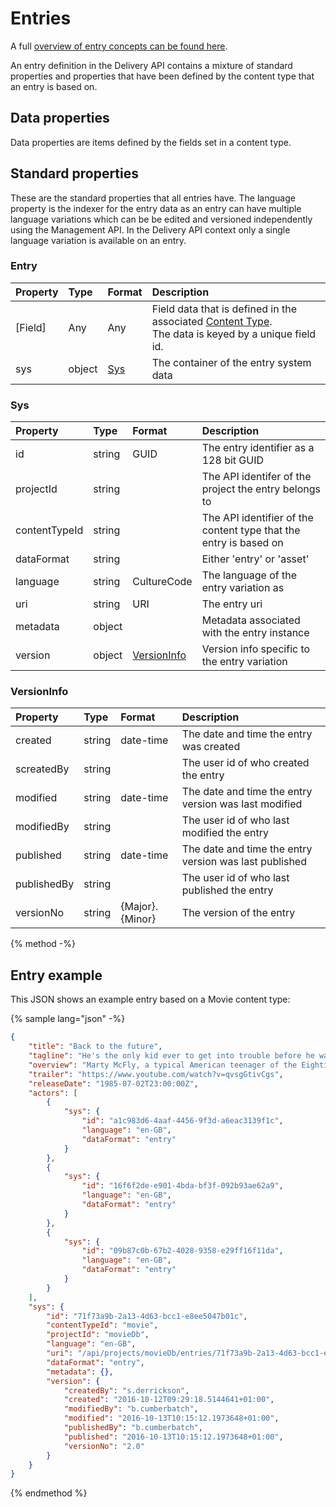 # Entries

A full [overview of entry concepts can be found here](https://contensis.github.io/docs/entries/).

An entry definition in the Delivery API contains a mixture of standard properties and properties that have been defined by the content type that an entry is based on. 

## Data properties

Data properties are items defined by the fields set in a content type. 

## Standard properties

These are the standard properties that all entries have. The language property is the indexer for the entry data as an entry can have multiple language variations which can be be edited and versioned independently using the Management API. In the Delivery API context only a single language variation is available on an entry. 

### Entry

| Property | Type | Format | Description |
| :------- | :--- | :----- | :---------- |
| [Field] | Any | Any | Field data that is defined in the associated [Content Type](./content-type.md). <br />The data is keyed by a unique field id.  |
| sys | object | [Sys](#sys) | The container of the entry system data |

### Sys

| Property | Type | Format | Description |
| :------- | :--- | :----- | :---------- |
| id | string | GUID | The entry identifier as a 128 bit GUID|
| projectId | string | | The API identifer of the project the entry belongs to |
| contentTypeId | string | | The API identifier of the content type that the entry is based on |
| dataFormat | string | | Either 'entry' or 'asset' |
| language | string | CultureCode | The language of the entry variation as  |
| uri | string | URI | The entry uri |
| metadata | object | | Metadata associated with the entry instance |
| version | object | [VersionInfo](#versioninfo) | Version info specific to the entry variation |

### VersionInfo

| Property | Type | Format | Description |
| :------- | :--- | :----- | :---------- |
| created | string | date-time | The date and time the entry was created |
| screatedBy | string | | The user id of who created the entry |
| modified | string | date-time | The date and time the entry version was last modified |
| modifiedBy | string | | The user id of who last modified the entry |
| published | string | date-time | The date and time the entry version was last published |
| publishedBy | string | | The user id of who last published the entry |
| versionNo | string | {Major}.{Minor} | The version of the entry | 


{% method -%}

## Entry example

This JSON shows an example entry based on a Movie content type:

{% sample lang="json" -%}
```json
{
    "title": "Back to the future",
    "tagline": "He's the only kid ever to get into trouble before he was born.",
    "overview": "Marty McFly, a typical American teenager of the Eighties, is accidentally sent back to 1955 in a plutonium-powered DeLorean \"time machine\" invented by slightly mad scientist. During his often hysterical, always amazing trip back in time, Marty must make certain his teenage parents-to-be meet and fall in love - so he can get back to the future.",
    "trailer": "https://www.youtube.com/watch?v=qvsgGtivCgs",
    "releaseDate": "1985-07-02T23:00:00Z",
    "actors": [
        {
            "sys": {
                "id": "a1c983d6-4aaf-4456-9f3d-a6eac3139f1c",
                "language": "en-GB",
                "dataFormat": "entry"
            }
        },
        {
            "sys": {
                "id": "16f6f2de-e901-4bda-bf3f-092b93ae62a9",
                "language": "en-GB",
                "dataFormat": "entry"
            }
        },
        {
            "sys": {
                "id": "09b87c0b-67b2-4028-9358-e29ff16f11da",
                "language": "en-GB",
                "dataFormat": "entry"
            }
        }
    ],
    "sys": {
        "id": "71f73a9b-2a13-4d63-bcc1-e8ee5047b01c",
        "contentTypeId": "movie",
        "projectId": "movieDb",
        "language": "en-GB",
        "uri": "/api/projects/movieDb/entries/71f73a9b-2a13-4d63-bcc1-e8ee5047b01c",
        "dataFormat": "entry",
        "metadata": {},
        "version": {
            "createdBy": "s.derrickson",
            "created": "2016-10-12T09:29:18.5144641+01:00",
            "modifiedBy": "b.cumberbatch",
            "modified": "2016-10-13T10:15:12.1973648+01:00",
            "publishedBy": "b.cumberbatch",
            "published": "2016-10-13T10:15:12.1973648+01:00",
            "versionNo": "2.0"
        }
    }
}
```
{% endmethod %}